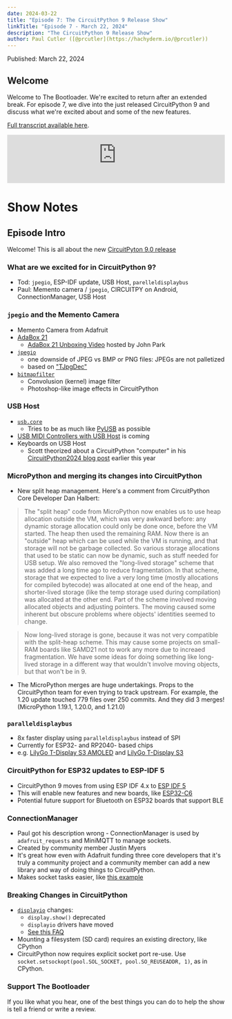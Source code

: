 ```yaml
---
date: 2024-03-22
title: "Episode 7: The CircuitPython 9 Release Show"
linkTitle: "Episode 7 - March 22, 2024"
description: "The CircuitPython 9 Release Show"
author: Paul Cutler ([@prcutler](https://hachyderm.io/@prcutler))
---
```


Published: March 22, 2024

## Welcome
Welcome to The Bootloader.  We're excited to return after an extended break.  For episode 7, we dive into the just released CircuitPython 9 and discuss what we're excited about and some of the new features.

[Full transcript available here](https://thebootloader.net/blog/2024/03/22/episode-7-transcript/).

<iframe width="100%" height="112" frameborder="0" scrolling="no" style="width: 100%; height: 112px;  overflow: hidden;" src="https://www.circuitpythonshow.com/@thebootloader/episodes/the-circuitpython-9-release-show/embed/dark"></iframe>

# Show Notes

## Episode Intro

Welcome!  This is all about the new [CircuitPyton 9.0 release](https://blog.adafruit.com/2024/03/18/circuitpython-9-0-0-released/)


### What are we excited for in CircuitPython 9?
  * Tod: `jpegio`, ESP-IDF update, USB Host, `parelleldisplaybus`
  * Paul: Memento camera / `jpegio`, CIRCUITPY on Android, ConnectionManager, USB Host

### `jpegio` and the Memento Camera
  * Memento Camera from Adafruit
  * [AdaBox 21](https://learn.adafruit.com/adabox021)
    * [AdaBox 21 Unboxing Video](https://www.youtube.com/watch?v=H9vWXmL2HIk) hosted by John Park
  * [`jpegio`](https://docs.circuitpython.org/en/latest/shared-bindings/jpegio/index.html)
    * one downside of JPEG vs BMP or PNG files: JPEGs are not palletized
    * based on ["TJpgDec"](http://elm-chan.org/fsw/tjpgd/)
  * [`bitmapfilter`](https://docs.circuitpython.org/en/latest/shared-bindings/bitmapfilter/index.html)
    * Convolusion (kernel) image filter
    * Photoshop-like image effects in CircuitPython

### USB Host
  * [`usb.core`](https://docs.circuitpython.org/en/latest/shared-bindings/usb/core/index.html)
    * Tries to be as much like [PyUSB](https://github.com/pyusb/pyusb) as possible
  * [USB MIDI Controllers with USB Host](https://github.com/adafruit/Adafruit_CircuitPython_USB_Host_MIDI) is coming
  * Keyboards on USB Host
    * Scott theorized about a CircuitPython "computer" in his [CircuitPython2024 blog post](https://blog.adafruit.com/2024/01/24/scotts-circuitpython2024-tannewt/) earlier this year

### MicroPython and merging its changes into CircuitPython
  * New split heap management.  Here's a comment from CircuitPython Core Developer Dan Halbert:
> The "split heap" code from MicroPython now enables us to use heap allocation outside the VM, which was very awkward before: any dynamic storage allocation could only be done once, before the VM started. The heap then used the remaining RAM. Now there is an "outside" heap which can be used while the VM is running, and that storage will not be garbage collected. So various storage allocations that used to be static can now be dynamic, such as stuff needed for USB setup. We also removed the "long-lived storage" scheme that was added a long time ago to reduce fragmentation. In that scheme, storage that we expected to live a very long time (mostly allocations for compiled bytecode) was allocated at one end of the heap, and shorter-lived storage (like the temp storage used during compilation) was allocated at the other end. Part of the scheme involved moving allocated objects and adjusting pointers. The moving caused some inherent but obscure problems where objects' identities seemed to change.

> Now long-lived storage is gone, because it was not very compatible with the split-heap scheme. This may cause some projects on small-RAM boards like SAMD21 not to work any more due to increaed fragmentation. We have some ideas for doing something like long-lived storage in a different way that wouldn't involve moving objects, but that won't be in 9.

  * The MicroPython merges are huge undertakings. Props to the CircuitPython team for even
trying to track upstream. For example, the 1.20 update touched 779 files over 250 commits. And they did 3 merges! (MicroPython 1.19.1, 1.20.0, and 1.21.0)

### `paralleldisplaybus`
  * 8x faster display using `paralleldisplaybus` instead of SPI
  * Currently for ESP32- and RP2040- based chips
  * e.g. [LilyGo T-Display S3 AMOLED](https://www.lilygo.cc/products/t-display-s3-amoled) and
     [LilyGo T-Display S3](https://www.lilygo.cc/products/t-display-s3)

### CircuitPython for ESP32 updates to ESP-IDF 5
  * CircuitPython 9 moves from using ESP IDF 4.x to [ESP IDF 5](https://www.espressif.com/en/news/ESP-IDFv5)
  * This will enable new features and new boards, like [ESP32-C6](https://www.espressif.com/en/products/socs/esp32-c6)
  * Potential future support for Bluetooth on ESP32 boards that support BLE

### ConnectionManager
  * Paul got his description wrong - ConnectionManager is used by `adafruit_requests` and MiniMQTT to manage sockets.
  * Created by community member Justin Myers
  * It's great how even with Adafruit funding three core developers that it's truly a community project and a community member can add a new library and way of doing things to CircuitPython.
  * Makes socket tasks easier, like [this example](https://docs.circuitpython.org/projects/connectionmanager/en/latest/examples.html)

### Breaking Changes in CircuitPython
  * [`displayio`](https://docs.circuitpython.org/en/latest/shared-bindings/displayio/index.html) changes:
    * `display.show()` deprecated
    * `displayio` drivers have moved
    * [See this FAQ](https://learn.adafruit.com/circuitpython-display-support-using-displayio/faqs)
  * Mounting a filesystem (SD card) requires an existing directory, like CPython
  * CircuitPython now requires explicit socket port re-use. Use `socket.setsockopt(pool.SOL_SOCKET, pool.SO_REUSEADDR, 1)`, as in CPython.


### Support The Bootloader

If you like what you hear, one of the best things you can do to help the show is tell a friend or write a review.
